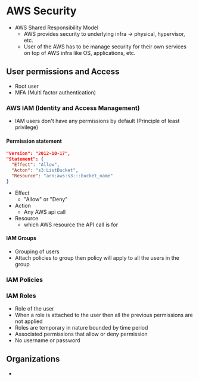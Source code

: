 # AWS Security

- AWS Shared Responsibility Model
    - AWS provides security to underlying infra -> physical, hypervisor, etc.
    - User of the AWS has to be manage security for their own services on top of AWS infra like OS, applications, etc.

## User permissions and Access

- Root user
- MFA (Multi factor authentication)

### AWS IAM (Identity and Access Management)

- IAM users don't have any permissions by default (Principle of least privilege)

#### Permission statement
```json
"Version": "2012-10-17",
"Statement": {
  "Effect": "Allow",
  "Acton": "s3:ListBucket",
  "Resource": "arn:aws:s3:::bucket_name"
}
```
- Effect
    - "Allow" or "Deny"
- Action
    - Any AWS api call
- Resource
    - which AWS resource the API call is for

#### IAM Groups
- Grouping of users
- Attach policies to group then policy will apply to all the users in the group

### IAM Policies

### IAM Roles
- Role of the user
- When a role is attached to the user then all the previous permissions are not applied
- Roles are temporary in nature bounded by time period
- Associated permissions that allow or deny permission
- No username or password

## Organizations

-   